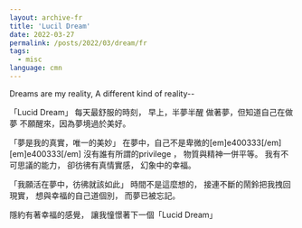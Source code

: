 ```yaml
---
layout: archive-fr
title: 'Lucil Dream'
date: 2022-03-27
permalink: /posts/2022/03/dream/fr
tags:
  - misc
language: cmn
---
```


Dreams are my reality, A different kind of reality--

「Lucid Dream」
每天最舒服的時刻，
早上，半夢半醒
做著夢，但知道自己在做夢
不願醒來，因為夢境過於美好。

「夢是我的真實，唯一的美妙」
在夢中，自己不是卑微的[em]e400333[/em][em]e400333[/em]
沒有誰有所謂的privilege ，
物質與精神一併平等。
我有不可思議的能力，
卻彷彿有真情實感，
幻象中的幸福。

「我願活在夢中，彷彿就該如此」
時間不是這麼想的，
接連不斷的鬧鈴把我拽回現實，
想與幸福的自己道個別，
而夢已被忘記。

隱約有著幸福的感覺，
讓我憧憬著下一個「Lucid Dream」

